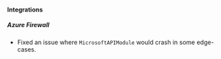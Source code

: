 
#### Integrations
##### Azure Firewall
- Fixed an issue where `MicrosoftAPIModule` would crash in some edge-cases.
